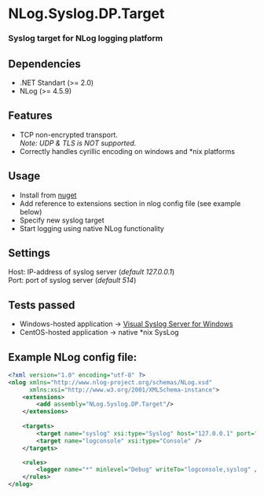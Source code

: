 # NLog.Syslog.DP.Target

### Syslog target for NLog logging platform

## Dependencies
+ .NET Standart (>= 2.0)
+ NLog (>= 4.5.9)

## Features
+ TCP non-encrypted transport.<br />
_Note: UDP & TLS is NOT supported._
+ Correctly handles cyrillic encoding on windows and \*nix platforms

## Usage
+ Install from [nuget](https://www.nuget.org/packages/NLog.Syslog.DP.Target/)
+ Add reference to extensions section in nlog config file (see example below)
+ Specify new syslog target
+ Start logging using native NLog functionality

## Settings
Host: IP-address of syslog server (_default 127.0.0.1_)  
Port: port of syslog server (_default 514_)

## Tests passed
+ Windows-hosted application → [Visual Syslog Server for Windows](http://maxbelkov.github.io/visualsyslog/)
+ CentOS-hosted application → native \*nix SysLog

## Example NLog config file:
```xml
<?xml version="1.0" encoding="utf-8" ?>
<nlog xmlns="http://www.nlog-project.org/schemas/NLog.xsd"
      xmlns:xsi="http://www.w3.org/2001/XMLSchema-instance">
	<extensions>
		<add assembly="NLog.Syslog.DP.Target"/>
	</extensions>
	
	<targets>
		<target name="syslog" xsi:type="Syslog" host="127.0.0.1" port="514" />
		<target name="logconsole" xsi:type="Console" />
	</targets>

	<rules>
		<logger name="*" minlevel="Debug" writeTo="logconsole,syslog" />
	</rules>
</nlog>
```
